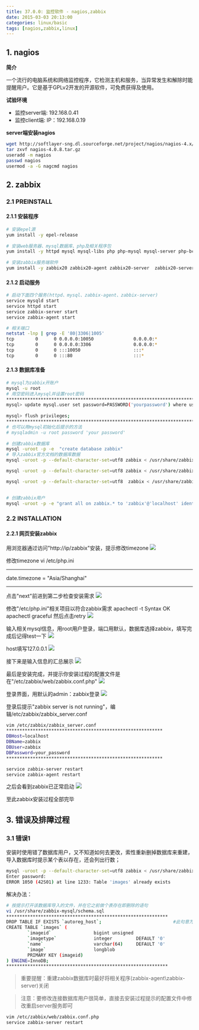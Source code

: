 ```yaml
---
title: 37.0.0: 监控软件 - nagios,zabbix
date: 2015-03-03 20:13:00
categories: linux/basic
tags: [nagios,zabbix,linux]
---
```


## 1. nagios
**简介**

一个流行的电脑系统和网络监控程序，它检测主机和服务，当异常发生和解除时能提醒用户。它是基于GPLv2开发的开源软件，可免费获得及使用。

**试验环境**
- 监控server端: 192.168.0.41
- 监控client端: IP：192.168.0.19 

**server端安装nagios**

``` bash
wget http://softlayer-sng.dl.sourceforge.net/project/nagios/nagios-4.x/nagios-4.0.8/nagios-4.0.8.tar.gz
tar zxvf nagios-4.0.8.tar.gz
useradd -m nagios
passwd nagios
usermod -a -G nagcmd nagios
```
 
## 2. zabbix
 
### 2.1 PREINSTALL

#### 2.1.1 **安装程序**
``` bash
# 安装epel源
yum install -y epel-release
 
# 安装web服务器、mysql数据库、php及相关程序包
yum install -y httpd mysql mysql-libs php php-mysql mysql-server php-bcmath php-gd php-mbstring
 
# 安装zabbix服务端软件
yum install -y zabbix20 zabbix20-agent zabbix20-server  zabbix20-server-mysql zabbix20-web zabbix20-web-mysql net-snmp-devel
```

#### 2.1.2 **启动服务**
``` bash
# 启动下面四个服务(httpd、mysql、zabbix-agent、zabbix-server)
service mysqld start
service httpd start
service zabbix-server start
service zabbix-agent start

# 相关端口
netstat -lnp | grep -E '80|3306|1005'
tcp        0      0 0.0.0.0:10050               0.0.0.0:*                   LISTEN      30226/zabbix_agentd
tcp        0      0 0.0.0.0:3306                0.0.0.0:*                   LISTEN      1334/mysqld
tcp        0      0 :::10050                    :::*                        LISTEN      30226/zabbix_agentd
tcp        0      0 :::80                       :::*                        LISTEN      30167/httpd
```
 
#### 2.1.3 **数据库准备**
``` bash
# mysql为zabbix开账户
mysql -u root
# 用空密码进入mysql并设置root密码
*************************************************************************
mysql> update mysql.user set password=PASSWORD('yourpassword') where user='root';
 
mysql> flush privileges;
*************************************************************************
# 也可以用mysql初始化后提示的方法
# mysqladmin -u root password 'your password'
 
# 创建zabbix数据库
mysql -uroot -p -e  "create database zabbix"      
# 导入zabbix官方文档的数据库数据  
mysql -uroot -p --default-character-set=utf8 zabbix < /usr/share/zabbix-mysql/schema.sql

mysql -uroot -p --default-character-set=utf8 zabbix < /usr/share/zabbix-mysql/images.sql

mysql -uroot -p --default-character-set=utf8  zabbix < /usr/share/zabbix-mysql/data.sql

 
# 创建zabbix用户
mysql -uroot -p -e "grant all on zabbix.* to 'zabbix'@'localhost' identified by 'your_passwd'"
```
 
### 2.2 INSTALLATION
#### 2.2.1 **网页安装zabbix**
用浏览器通过访问"http://ip/zabbix"安装，提示修改timezone
![](/static/images/docs/linux/basic/linux-basic-37.0-01.png)
 
修改timezone
vi /etc/php.ini
******************************************
date.timezone = "Asia/Shanghai"
******************************************
 
点击"next"前进到第二步检查安装需求
![](/static/images/docs/linux/basic/linux-basic-37.0-02.png)

 
修改"/etc/php.ini"相关项目以符合zabbix需求
apachectl -t
Syntax OK
apachectl graceful
然后点击retry
![](/static/images/docs/linux/basic/linux-basic-37.0-03.png)

 
输入相关mysql信息，用root用户登录，端口用默认，数据库选择zabbix，填写完成后记得test一下
![](/static/images/docs/linux/basic/linux-basic-37.0-04.png)
 
host填写127.0.0.1
![](/static/images/docs/linux/basic/linux-basic-37.0-05.png)

 
接下来是输入信息的汇总展示
![](/static/images/docs/linux/basic/linux-basic-37.0-06.png)
 
最后是安装完成，并提示你安装过程的配置文件是在"/etc/zabbix/web/zabbix.conf.php"
![](/static/images/docs/linux/basic/linux-basic-37.0-07.png)
 
登录界面，用默认的admin：zabbix登录
![](/static/images/docs/linux/basic/linux-basic-37.0-08.png)

 
登录后提示"zabbix server is not running"，编辑/etc/zabbix/zabbix_server.conf

``` bash
vim /etc/zabbix/zabbix_server.conf
***********************************************************
DBHost=localhost
DBName=zabbix
DBUser=zabbix
DBPassword=your_password
***********************************************************

service zabbix-server restart
service zabbix-agent restart
```

之后会看到zabbix已正常启动
![](/static/images/docs/linux/basic/linux-basic-37.0-09.png)

至此zabbix安装过程全部完毕
 
 
## 3. 错误及排障过程
### 3.1 错误1
安装时使用错了数据库用户，又不知道如何去更改，索性重新删掉数据库来重建，导入数据库时提示某个表以存在，还会列出行数；

``` bash
mysql -uroot -p --default-character-set=utf8 zabbix < /usr/share/zabbix-mysql/schema.sql
Enter password:
ERROR 1050 (42S01) at line 1233: Table 'images' already exists
```

解决办法：

``` bash
# 按提示打开该数据库导入的文件，并在它之前做个表存在即删除的语句
vi /usr/share/zabbix-mysql/schema.sql
*************************************************************
DROP TABLE IF EXISTS `autoreg_host`;                           #此句意为，存在即删除
CREATE TABLE `images` (
        `imageid`                bigint unsigned                           NOT NULL,
        `imagetype`              integer         DEFAULT '0'               NOT NULL,
        `name`                   varchar(64)     DEFAULT '0'               NOT NULL,
        `image`                  longblob                                  NOT NULL,
        PRIMARY KEY (imageid)
) ENGINE=InnoDB;
*************************************************************
```

> 重要提醒：重建zabbix数据库时最好将相关程序(zabbix-agent\zabbix-server)关闭


> 注意：要修改连接数据库用户很简单，直接去安装过程提示的配置文件中修改重启server服务即可

``` bash
vim /etc/zabbix/web/zabbix.conf.php
service zabbix-server restart
```